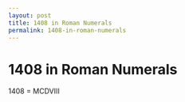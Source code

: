```yaml
---
layout: post
title: 1408 in Roman Numerals
permalink: 1408-in-roman-numerals
---
```


# 1408 in Roman Numerals

1408 = MCDVIII

